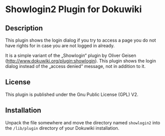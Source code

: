 # Showlogin2 Plugin for Dokuwiki

## Description

This plugin shows the login dialog if you try to access a page you do not have rights for in case you are not logged in already.

It is a simple variant of the „Showlogin“ plugin by Oliver Geisen (http://www.dokuwiki.org/plugin:showlogin). This plugin shows the login dialog instead of the „access denied“ message, not in addition to it.

## License

This plugin is published under the Gnu Public License (GPL) V2.

## Installation

Unpack the file somewhere and move the directory named `showlogin2` into the `/lib/plugin` directory of your Dokuwiki installation.
